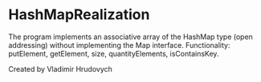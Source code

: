 # HashMapRealization
The program implements an associative array of the HashMap type (open addressing) without implementing the Map interface.
Functionality: putElement, getElement, size, quantityElements, isContainsKey.

Created by Vladimir Hrudovych
